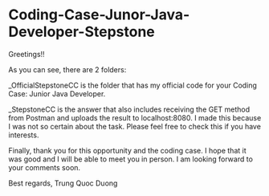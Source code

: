 # Coding-Case-Junor-Java-Developer-Stepstone

Greetings!!

As you can see, there are 2 folders:

_OfficialStepstoneCC is the folder that has my official code for your Coding Case: Junior Java Developer.

_StepstoneCC is the answer that also includes receiving the GET method from Postman and uploads the result to localhost:8080. I made 
this because I was not so certain about the task. Please feel free to check this if you have interests.

Finally, thank you for this opportunity and the coding case. I hope that it was good and I will be able to meet you in person.
I am looking forward to your comments soon.

Best regards,
Trung Quoc Duong
